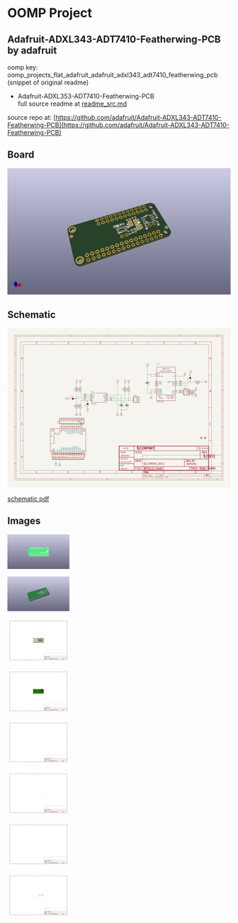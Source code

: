 # OOMP Project  
## Adafruit-ADXL343-ADT7410-Featherwing-PCB  by adafruit  
  
oomp key: oomp_projects_flat_adafruit_adafruit_adxl343_adt7410_featherwing_pcb  
(snippet of original readme)  
  
- Adafruit-ADXL353-ADT7410-Featherwing-PCB  
  full source readme at [readme_src.md](readme_src.md)  
  
source repo at: [https://github.com/adafruit/Adafruit-ADXL343-ADT7410-Featherwing-PCB](https://github.com/adafruit/Adafruit-ADXL343-ADT7410-Featherwing-PCB)  
## Board  
  
[![working_3d.png](working_3d_600.png)](working_3d.png)  
## Schematic  
  
[![working_schematic.png](working_schematic_600.png)](working_schematic.png)  
  
[schematic pdf](working_schematic.pdf)  
## Images  
  
[![working_3D_bottom.png](working_3D_bottom_140.png)](working_3D_bottom.png)  
  
[![working_3D_top.png](working_3D_top_140.png)](working_3D_top.png)  
  
[![working_assembly_page_01.png](working_assembly_page_01_140.png)](working_assembly_page_01.png)  
  
[![working_assembly_page_02.png](working_assembly_page_02_140.png)](working_assembly_page_02.png)  
  
[![working_assembly_page_03.png](working_assembly_page_03_140.png)](working_assembly_page_03.png)  
  
[![working_assembly_page_04.png](working_assembly_page_04_140.png)](working_assembly_page_04.png)  
  
[![working_assembly_page_05.png](working_assembly_page_05_140.png)](working_assembly_page_05.png)  
  
[![working_assembly_page_06.png](working_assembly_page_06_140.png)](working_assembly_page_06.png)  

